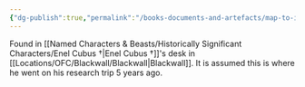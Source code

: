 ```yaml
---
{"dg-publish":true,"permalink":"/books-documents-and-artefacts/map-to-itone/","tags":["Unimportant"],"updated":"2025-03-01T21:15:10.416+00:00"}
---
```


Found in [[Named Characters & Beasts/Historically Significant  Characters/Enel Cubus †\|Enel Cubus †]]'s desk in [[Locations/OFC/Blackwall/Blackwall\|Blackwall]]. It is assumed this is where he went on his research trip 5 years ago. 